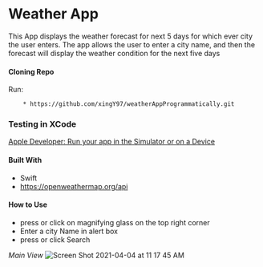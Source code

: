 # **Weather App**

This App displays the weather forecast for next 5 days for which ever city the user enters. The app allows the user to enter a city name, and then the forecast will display the weather condition for the next five days


<h4>Cloning Repo</h4>
Run:

```xcode
    * https://github.com/xingY97/weatherAppProgrammatically.git
```
<h3>Testing in XCode</h3>

[Apple Developer: Run your app in the Simulator or on a Device](https://developer.apple.com/documentation/xcode/running_your_app_in_the_simulator_or_on_a_device)

<h4>Built With</h4>

* Swift
* https://openweathermap.org/api

<h4>How to Use</h4>

* press or click on magnifying glass on the top right corner 
* Enter a city Name in alert box
* press or click Search


*Main View*
![Screen Shot 2021-04-04 at 11 17 45 AM](https://user-images.githubusercontent.com/45300300/113513370-6975cd80-9537-11eb-93cc-fa9dfa9008f2.png)
